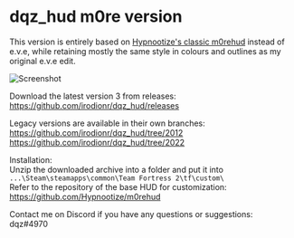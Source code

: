 # dqz_hud m0re version
This version is entirely based on [Hypnootize's classic m0rehud](https://github.com/Hypnootize/m0rehud/tree/classic) instead of e.v.e, while retaining mostly the same style in colours and outlines as my original e.v.e edit.

![Screenshot](https://i.imgur.com/C8EdHD7.jpeg)

Download the latest version 3 from releases: https://github.com/irodionr/dqz_hud/releases

Legacy versions are available in their own branches:  
https://github.com/irodionr/dqz_hud/tree/2012  
https://github.com/irodionr/dqz_hud/tree/2022

Installation:  
Unzip the downloaded archive into a folder and put it into `...\Steam\steamapps\common\Team Fortress 2\tf\custom\`  
Refer to the repository of the base HUD for customization: https://github.com/Hypnootize/m0rehud

Contact me on Discord if you have any questions or suggestions:  
dqz#4970
